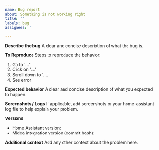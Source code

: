 ```yaml
---
name: Bug report
about: Something is not working right
title: ''
labels: bug
assignees: ''

---
```


**Describe the bug**
A clear and concise description of what the bug is.

**To Reproduce**
Steps to reproduce the behavior:
1. Go to '...'
2. Click on '....'
3. Scroll down to '....'
4. See error

**Expected behavior**
A clear and concise description of what you expected to happen.

**Screenshots / Logs**
If applicable, add screenshots or your home-assistant log file to help explain your problem.

**Versions**
 - Home Assistant version: 
 - Midea integration version (commit hash): 

**Additional context**
Add any other context about the problem here.
